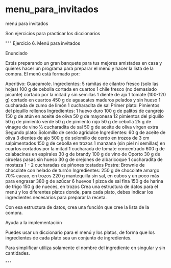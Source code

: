 # menu_para_invitados
menú para invitados

Son ejercicios para practicar los diccionarios

"""
Ejercicio 6. Menú para invitados

Enunciado

Estás preparando un gran banquete para tus mejores amistades en casa y quieres hacer un programa para preparar el menú y hacer la lista de la compra. El menú está formado por:

Aperitivo: Guacamole.
Ingredientes:
5 ramitas de cilantro fresco (solo las hojas)
100 g de cebolla cortada en cuartos
1 chile fresco (no demasiado picante) cortado por la mitad y sin semillas
1 diente de ajo
1 tomate (100-120 g) cortado en cuartos
450 g de aguacates maduros pelados y sin hueso
1 cucharada de zumo de limón
1 cucharadita de sal
Primer plato: Pimientos del piquillo rellenos
Ingredientes:
1 huevo duro
100 g de palitos de cangrejo
150 g de atún en aceite de oliva
50 g de mayonesa
12 pimientos del piquillo
50 g de pimiento verde
50 g de pimiento rojo
50 g de cebolla
25 g de vinagre de vino
½ cucharadita de sal
50 g de aceite de oliva virgen extra
Segundo plato: Solomillo de cerdo agridulce
Ingredientes:
60 g de aceite de oliva
3 dientes de ajo
500 g de solomillo de cerdo en trozos de 3 cm salpimentados
150 g de cebolla en trozos
1 manzana (sin piel ni semillas) en cuartos cortados por la mitad
1 cucharada de tomate concentrado
600 g de calabacines en espirales
30 g de brandy
100 g de vino de Oporto
30 g de ciruelas pasas sin hueso
30 g de orejones de albaricoque
1 cucharadita de mostaza
1 - 2 cucharadas de piñones tostados
Postre: Brownie de chocolate con helado de turrón
Ingredientes:
250 g de chocolate amargo 70% cacao, en trozos
220 g mantequilla sin sal, en cubos y un poco más para engrasar
380 g de azúcar
6 huevos
1 pizca de sal fina
150 g de harina de trigo
150 g de nueces, en trozos
Crea una estructura de datos para el menú y los diferentes platos donde, para cada plato, debes indicar los ingredientes necesarios para preparar la receta.

Con esa estructura de datos, crea una función que cree la lista de la compra.

Ayuda a la implementación

Puedes usar un diccionario para el menú y los platos, de forma que los ingredientes de cada plato sea un conjunto de ingredientes.

Para simplificar utiliza solamente el nombre del ingrediente en singular y sin cantidades.



"""